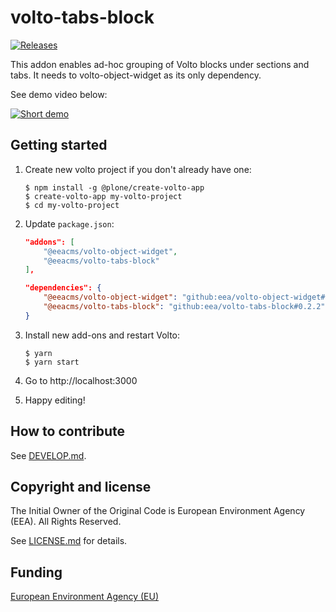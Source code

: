 # volto-tabs-block

[![Releases](https://img.shields.io/github/v/release/eea/volto-tabs-block)](https://github.com/eea/volto-tabs-block/releases)

This addon enables ad-hoc grouping of Volto blocks under sections and tabs. It needs to volto-object-widget as its only dependency.

See demo video below:

[![Short demo](https://img.youtube.com/vi/iTaPsWLGTSQ/0.jpg)](https://www.youtube.com/watch?v=iTaPsWLGTSQ)

## Getting started

1. Create new volto project if you don't already have one:
    ```
    $ npm install -g @plone/create-volto-app
    $ create-volto-app my-volto-project
    $ cd my-volto-project
    ```

1. Update `package.json`:
    ``` JSON
    "addons": [
        "@eeacms/volto-object-widget",
        "@eeacms/volto-tabs-block"
    ],

    "dependencies": {
        "@eeacms/volto-object-widget": "github:eea/volto-object-widget#0.1.1",
        "@eeacms/volto-tabs-block": "github:eea/volto-tabs-block#0.2.2"
    }
    ```

1. Install new add-ons and restart Volto:
    ```
    $ yarn
    $ yarn start
    ```

1. Go to http://localhost:3000

1. Happy editing!

## How to contribute

See [DEVELOP.md](DEVELOP.md).

## Copyright and license

The Initial Owner of the Original Code is European Environment Agency (EEA).
All Rights Reserved.

See [LICENSE.md](LICENSE.md) for details.

## Funding

[European Environment Agency (EU)](http://eea.europa.eu)
